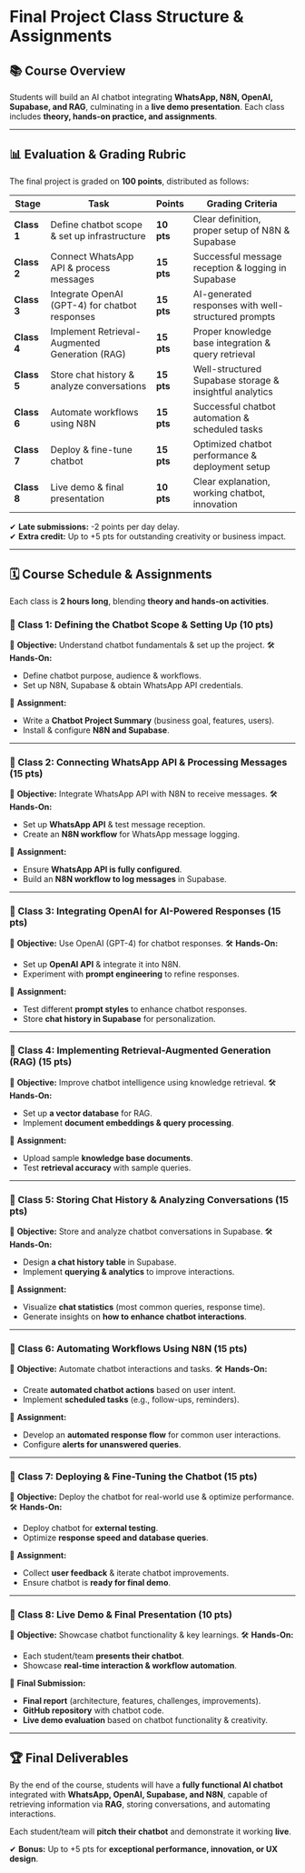 # **Final Project Class Structure & Assignments**

## **📚 Course Overview**
Students will build an AI chatbot integrating **WhatsApp, N8N, OpenAI, Supabase, and RAG**, culminating in a **live demo presentation**. Each class includes **theory, hands-on practice, and assignments**.

---

## **📊 Evaluation & Grading Rubric**
The final project is graded on **100 points**, distributed as follows:

| **Stage** | **Task** | **Points** | **Grading Criteria** |
|------------|--------------------------------------------------|------------|-----------------------------------------|
| **Class 1** | Define chatbot scope & set up infrastructure | **10 pts** | Clear definition, proper setup of N8N & Supabase |
| **Class 2** | Connect WhatsApp API & process messages | **15 pts** | Successful message reception & logging in Supabase |
| **Class 3** | Integrate OpenAI (GPT-4) for chatbot responses | **15 pts** | AI-generated responses with well-structured prompts |
| **Class 4** | Implement Retrieval-Augmented Generation (RAG) | **15 pts** | Proper knowledge base integration & query retrieval |
| **Class 5** | Store chat history & analyze conversations | **15 pts** | Well-structured Supabase storage & insightful analytics |
| **Class 6** | Automate workflows using N8N | **15 pts** | Successful chatbot automation & scheduled tasks |
| **Class 7** | Deploy & fine-tune chatbot | **15 pts** | Optimized chatbot performance & deployment setup |
| **Class 8** | Live demo & final presentation | **10 pts** | Clear explanation, working chatbot, innovation |

✔ **Late submissions:** -2 points per day delay.  
✔ **Extra credit:** Up to +5 pts for outstanding creativity or business impact.

---

## **🗓 Course Schedule & Assignments**
Each class is **2 hours long**, blending **theory and hands-on activities**.

### **🔹 Class 1: Defining the Chatbot Scope & Setting Up** (10 pts)
🎯 **Objective:** Understand chatbot fundamentals & set up the project.
🛠 **Hands-On:**
- Define chatbot purpose, audience & workflows.
- Set up N8N, Supabase & obtain WhatsApp API credentials.

📌 **Assignment:**
- Write a **Chatbot Project Summary** (business goal, features, users).
- Install & configure **N8N and Supabase**.

---

### **🔹 Class 2: Connecting WhatsApp API & Processing Messages** (15 pts)
🎯 **Objective:** Integrate WhatsApp API with N8N to receive messages.
🛠 **Hands-On:**
- Set up **WhatsApp API** & test message reception.
- Create an **N8N workflow** for WhatsApp message logging.

📌 **Assignment:**
- Ensure **WhatsApp API is fully configured**.
- Build an **N8N workflow to log messages** in Supabase.

---

### **🔹 Class 3: Integrating OpenAI for AI-Powered Responses** (15 pts)
🎯 **Objective:** Use OpenAI (GPT-4) for chatbot responses.
🛠 **Hands-On:**
- Set up **OpenAI API** & integrate it into N8N.
- Experiment with **prompt engineering** to refine responses.

📌 **Assignment:**
- Test different **prompt styles** to enhance chatbot responses.
- Store **chat history in Supabase** for personalization.

---

### **🔹 Class 4: Implementing Retrieval-Augmented Generation (RAG)** (15 pts)
🎯 **Objective:** Improve chatbot intelligence using knowledge retrieval.
🛠 **Hands-On:**
- Set up **a vector database** for RAG.
- Implement **document embeddings & query processing**.

📌 **Assignment:**
- Upload sample **knowledge base documents**.
- Test **retrieval accuracy** with sample queries.

---

### **🔹 Class 5: Storing Chat History & Analyzing Conversations** (15 pts)
🎯 **Objective:** Store and analyze chatbot conversations in Supabase.
🛠 **Hands-On:**
- Design **a chat history table** in Supabase.
- Implement **querying & analytics** to improve interactions.

📌 **Assignment:**
- Visualize **chat statistics** (most common queries, response time).
- Generate insights on **how to enhance chatbot interactions**.

---

### **🔹 Class 6: Automating Workflows Using N8N** (15 pts)
🎯 **Objective:** Automate chatbot interactions and tasks.
🛠 **Hands-On:**
- Create **automated chatbot actions** based on user intent.
- Implement **scheduled tasks** (e.g., follow-ups, reminders).

📌 **Assignment:**
- Develop an **automated response flow** for common user interactions.
- Configure **alerts for unanswered queries**.

---

### **🔹 Class 7: Deploying & Fine-Tuning the Chatbot** (15 pts)
🎯 **Objective:** Deploy the chatbot for real-world use & optimize performance.
🛠 **Hands-On:**
- Deploy chatbot for **external testing**.
- Optimize **response speed and database queries**.

📌 **Assignment:**
- Collect **user feedback** & iterate chatbot improvements.
- Ensure chatbot is **ready for final demo**.

---

### **🔹 Class 8: Live Demo & Final Presentation** (10 pts)
🎯 **Objective:** Showcase chatbot functionality & key learnings.
🛠 **Hands-On:**
- Each student/team **presents their chatbot**.
- Showcase **real-time interaction & workflow automation**.

📌 **Final Submission:**
- **Final report** (architecture, features, challenges, improvements).
- **GitHub repository** with chatbot code.
- **Live demo evaluation** based on chatbot functionality & creativity.

---

## **🏆 Final Deliverables**
By the end of the course, students will have a **fully functional AI chatbot** integrated with **WhatsApp, OpenAI, Supabase, and N8N**, capable of retrieving information via **RAG**, storing conversations, and automating interactions.

Each student/team will **pitch their chatbot** and demonstrate it working **live**.

✔ **Bonus:** Up to +5 pts for **exceptional performance, innovation, or UX design**.
